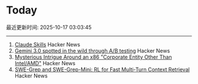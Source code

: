 # Today

最近更新时间: 2025-10-17 03:03:45

--- 
1. [Claude Skills](https://www.anthropic.com/news/skills) Hacker News
2. [Gemini 3.0 spotted in the wild through A/B testing](https://ricklamers.io/posts/gemini-3-spotted-in-the-wild/) Hacker News
3. [Mysterious Intrigue Around an x86 "Corporate Entity Other Than Intel/AMD"](https://www.phoronix.com/news/x86-Opcodes-Not-AMD-Or-Intel) Hacker News
4. [SWE-Grep and SWE-Grep-Mini: RL for Fast Multi-Turn Context Retrieval](https://cognition.ai/blog/swe-grep) Hacker News
